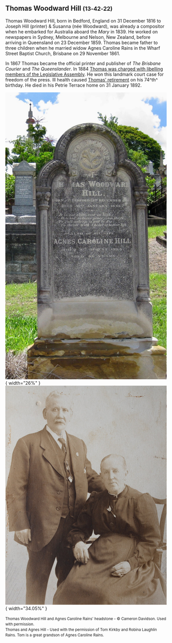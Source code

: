 ##  Thomas Woodward Hill <small>(13‑42‑22)</small>

Thomas Woodward Hill, born in Bedford, England on 31 December 1816 to Joseph Hill (printer) & Susanna (née Woodward), was already a compositor when he embarked for Australia aboard the *Mary* in 1839. He worked on newspapers in Sydney, Melbourne and Nelson, New Zealand, before arriving in Queensland on 23 December 1859. Thomas became father to three children when he married widow Agnes Caroline Rains in the Wharf Street Baptist Church, Brisbane on 29 November 1861.

In 1867 Thomas became the official printer and publisher of *The Brisbane Courier* and *The Queenslander*. In 1884 [Thomas was charged with libelling members of the Legislative Assembly](https://trove.nla.gov.au/newspaper/article/13558155). He won this landmark court case for freedom of the press. Ill health caused [Thomas’ retirement](https://trove.nla.gov.au/newspaper/article/172644326) on his 74^th^ birthday. He died in his Petrie Terrace home on 31 January 1892.

![Thomas Woodward Hill and Agnes Caroline Rains' headstone](../assets/thomas-woodward-hill-headstone.jpg){ width="26%" } ![Thomas and Agnes Hill](../assets/thomas-and-agnes-hill.jpg){ width="34.05%" }

<small>Thomas Woodward Hill and Agnes Caroline Rains' headstone - © Cameron Davidson. Used with permission.</small> <br>
<small>Thomas and Agnes Hill - Used with the permission of Tom Kirkby and Robina Laughlin Rains. Tom is a great grandson of Agnes Caroline Rains.</small>
